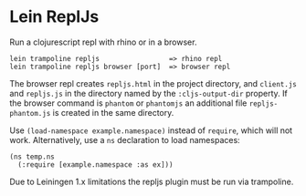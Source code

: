 # Lein ReplJs

Run a clojurescript repl with rhino or in a browser.

    lein trampoline repljs                 => rhino repl
    lein trampoline repljs browser [port]  => browser repl

The browser repl creates `repljs.html` in the project directory, and
`client.js` and `repljs.js` in the directory named by the `:cljs-output-dir`
property. If the browser command is `phantom` or `phantomjs` an additional file
`repljs-phantom.js` is created in the same directory.

Use `(load-namespace example.namespace)` instead of `require`, which will not
work. Alternatively, use a `ns` declaration to load namespaces:

    (ns temp.ns
      (:require [example.namespace :as ex]))

Due to Leiningen 1.x limitations the repljs plugin must be run via trampoline.
